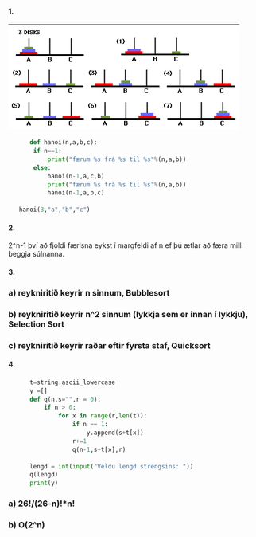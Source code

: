 #### 1.
![Tower](https://github.com/robertatli/FORR3RR-Reiknirit/blob/master/Verkefni3/tower.png)
```python
      def hanoi(n,a,b,c):
       if n==1:
           print("færum %s frá %s til %s"%(n,a,b))
       else:
           hanoi(n-1,a,c,b)
           print("færum %s frá %s til %s"%(n,a,b))
           hanoi(n-1,a,b,c)

   hanoi(3,"a","b","c")
```

#### 2. 
2^n-1 því að fjoldi færlsna eykst í margfeldi af n ef þú ætlar að færa milli beggja súlnanna.


#### 3. 
  ### a) reykniritið keyrir n sinnum, Bubblesort
   
  ### b) reykniritið keyrir n^2 sinnum (lykkja sem er innan í lykkju), Selection Sort
   
  ### c) reykniritið keyrir raðar eftir fyrsta staf, Quicksort
   
   
#### 4. 
```python
      t=string.ascii_lowercase
      y =[]
      def q(n,s="",r = 0):
          if n > 0:
              for x in range(r,len(t)):
                  if n == 1:
                      y.append(s+t[x])
                  r+=1
                  q(n-1,s+t[x],r)

      lengd = int(input("Veldu lengd strengsins: "))
      q(lengd)
      print(y)
```
  ### a) 26!/(26-n)!*n!
   
  ### b) O(2^n)
   

